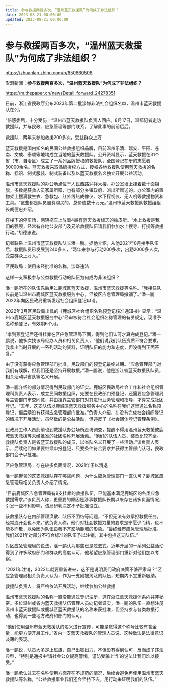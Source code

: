 ```yaml
---
title: 参与救援两百多次，“温州蓝天救援队”为何成了非法组织？
date: 2023-08-21 00:00:00
updated: 2023-08-21 00:00:00
---
```


# 参与救援两百多次，“温州蓝天救援队”为何成了非法组织？

https://zhuanlan.zhihu.com/p/650860508

澎湃新闻：**参与救援两百多次，“温州蓝天救援队”为何成了非法组织？**

https://m.thepaper.cn/newsDetail_forward_24278351

日前，浙江省民政厅公布2023年第二批涉嫌非法社会组织名单，温州市蓝天救援队在列。

“倍感委屈，十分受伤！”温州市蓝天救援队负责人回应。8月17日，温都记者走访救援队，并与民政、应急管理等部门联系，了解此事的前前后后。

救援队：两年来参加救援200多次，受益群众上万

蓝天救援是国内知名的民间公益救援组织品牌，目前温州乐清、瑞安、平阳、苍南、文成、泰顺等地均成立当地的蓝天救援队。公开资料显示，蓝天救援在31个省（市、自治区）成立了一系列品牌授权的救援队，全国登记在册的志愿者50000余名。蓝天救援采取品牌授权方式，授权各地救援队使用蓝天救援的名称、标识、制式服装、制式装备以及以蓝天救援名义独立开展公益活动。

温州市蓝天救援队的办公地点位于人民西路迎祥大楼，办公室墙上挂着数十面锦旗，多数是获救人员家属所赠，也有部分乡镇政府、派出所赠送的。办公室内的置物架上摆满救生衣、急救包、红外线热成像仪、水下探视仪、无人机等救援物资和工具。“这些都是队员自费购买的，总价值数十万元。”温州市蓝天救援队救援组组长胡德忠介绍。

在楼下的停车场，两辆拖车上放着4艘有蓝天救援标志的橡皮艇。“水上救援是我们的强项，经常有各地公安部门及兄弟救援队伍请我们参加水上搜寻、打捞等救援行动。”胡德忠说。

记者联系上温州市蓝天救援队队长潘一鹏。据他介绍，从他2021年8月接手队伍后，救援队员已发展到240多人，“两年来参与行动200多次，出勤2000多人次，受益群众上万人。”

区民政局：使用未经批准的名称，涉嫌违法

这样一支积极参与公益救援行动的队伍为何成为非法组织？

潘一鹏所在的队伍先后用过鹿城区蓝天救援、温州市蓝天救援等名称。“我接任队长前是叫温州市鹿城区蓝天救援服务中心，但被区应急管理局撤销了。”潘一鹏2022年向区民政局重新发起社会组织登记申请。

2022年3月区民政局出具的《鹿城区社会组织名称预登记核准通知书》显示：“温州市鹿城区蓝天救援服务中心”经审核符合社会组织名称管理的有关规定，现准予名称预登记，有效期6个月。

“拿到预登记后还得挂靠在区应急管理局下面，得到他们认可才算完成登记。”潘一鹏说，他多次找该局经办人员和相关负责人，“他们说我们队伍资质不符合要求，我拿出当时开展的一系列活动的资料，证明队伍的能力和态度，但没得到正面答复。”

由于没有获得应急管理部门批准，民政部门的预登记最终过期。“应急管理部门对我们有误解，但我们还是坚持开展救援。”潘一鹏说，他是浙江省蓝天救援队队员，相关活动以省队等名义开展。

潘一鹏介绍的部分情况得到民政部门的证实。鹿城区民政局社会工作和社会组织管理科负责人表示，成立民间救援组织，先要在民政部门预登记，还需要应急管理局等主管部门审查同意，并由挂靠主管部门对其进行业务管理和指导，才算完成社团登记。“去年，这支队伍以鹿城区蓝天救援服务中心的名称在我们这里通过名称预登记，但后续没有获得应急管理部门批准。”负责人介绍，在没有完成社会组织登记的情况下开展活动，虽然做的是公益活动，但违反了《社会团体登记管理条例》。

民政局工作人员此前也到救援队办公场所走访调查，提醒不得用温州蓝天救援或鹿城蓝天救援等未经批准的社团名称开展活动。“他们的队伍人员、装备比较齐全。救援队负责人是省蓝天救援队的成员，以省队名义开展了一些活动。”该负责人表示，后续他们如果要继续申报登记，只要条件符合要求并获得主管部门认可，民政部门会予以批准。

区应急管理局：存在较多负面情况，2021年予以清退

潘一鹏带领的这支救援队存在哪些问题，为什么应急管理部门一直认可？鹿城区应急管理局相关负责人介绍了情况。

“目前鹿城区应急管理局有9支挂靠的救援队伍，已能基本满足鹿城区的各类应急救援需求。”该负责人称，更重要的原因是涉事救援队长期以来存在诸多负面情况，引发一些不利影响，该局研判决定不予批准设立。

该救援队存在内部管理涣散、队伍不团结等问题，“不但无法有效承担救援任务，经常连开会也不来。”该负责人称，他们对社会救援力量的要求是宁愿少而精，也不能多而散，以免因为队伍良莠不齐影响鹿城的形象。“最终经市应急管理局批准，我们2021年对部分不符合标准的队伍予以注销，其中包括这支队伍。”

对区应急管理局的说法，潘一鹏认为那些已是过去式。近年开展的一系列公益活动得到了许多政府部门和群众的高度认可，他希望应急管理部门重新对他们加以考察。

“2021年注销，2022年就要重新进来，这不是说明我们政府决策不够严肃吗？”区应急管理局相关负责人认为，作为一支刚被淘汰的队伍，短期内不宜重新吸纳。

救援队负责人：将严格依法开展活动，继续参加公益救援

温州市蓝天救援队的名称一直没能通过登记注册，这在浙江蓝天救援体系内并非秘密。多位温州或省内蓝天救援队伍管理人员向记者证实，潘一鹏的队伍一直想注册温州市蓝天救援队或鹿城区蓝天救援队的名称未获批准，但坚持参与各类救援行动，也得到一些地方政府和部门的认可。

“他们使用温州市蓝天救援队的名义进行宣传，可能是觉得这个称号比较有含金量，能更方便开展工作。”省内一支蓝天救援队的管理人员说，这种做法是法律意识淡薄的表现。

潘一鹏说，队员大多是上班族，自己出钱出力，不但没有得到认可，反而成了违法典型，“特别是通报中‘请社会公众提高警惕，谨防受骗上当’的说法让我们难以接受。”

潘一鹏承认过去在名称使用方面存在不规范的情况，后续会避免再使用温州市蓝天救援队等名称，“公益救援事业我们还会坚持下去，用行动来证明我们的队伍。”


